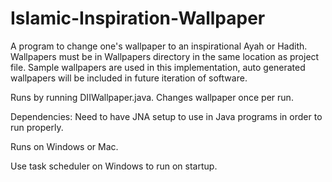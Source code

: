 # Islamic-Inspiration-Wallpaper
 A program to change one's wallpaper to an inspirational Ayah or Hadith. Wallpapers must be in Wallpapers directory in the same location as project file. Sample wallpapers are used in this implementation, auto generated wallpapers will be included in future iteration of software.
 
 
 Runs by running DIIWallpaper.java. Changes wallpaper once per run. 
 
 Dependencies:
 Need to have JNA setup to use in Java programs in order to run properly.
 
 Runs on Windows or Mac.

 Use task scheduler on Windows to run on startup.
